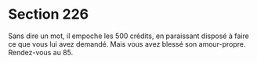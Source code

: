# Section 226

Sans dire un mot, il empoche les 500 crédits, en paraissant 
disposé à faire ce que vous lui avez demandé. Mais vous avez 
blessé son amour-propre. Rendez-vous au 85.